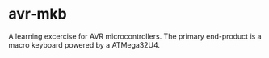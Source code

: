 # avr-mkb
A learning excercise for AVR microcontrollers. The primary end-product is a macro keyboard powered by a ATMega32U4.
